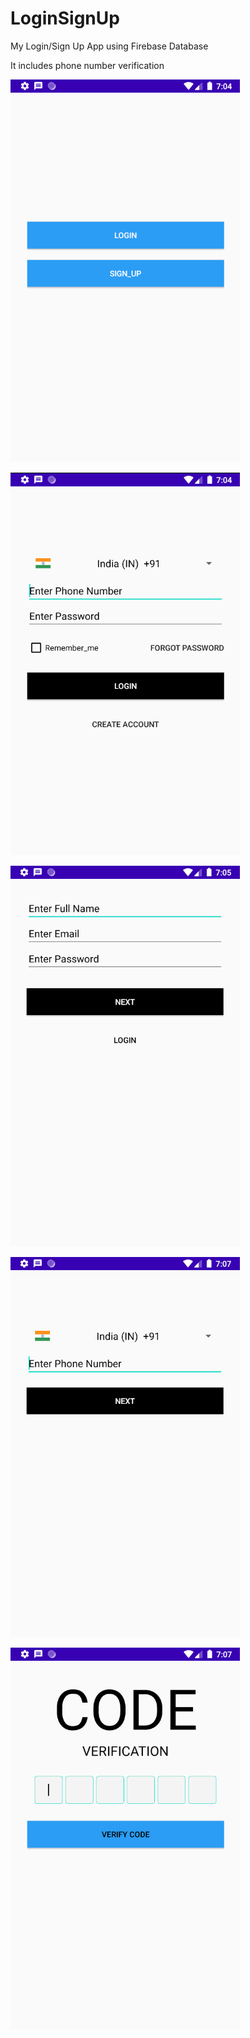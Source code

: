 # LoginSignUp


My Login/Sign Up App using Firebase Database


It includes phone number verification


![](login1.png)

![](login2.png)

![](login3.png)

![](login4.png)

![](login5.png)
